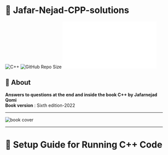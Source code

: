 # 🚀 Jafar-Nejad-CPP-solutions  

![C++](https://img.shields.io/badge/C++-00599C?style=flat&logo=c%2B%2B&logoColor=white)
![GitHub Repo Size](https://img.shields.io/github/repo-size/pedram-farrokhi/Jafar-Nejad-CPP-solutions)
![Visitors](./VISITORS.md)

<h2 style="border-bottom: none !important;">📖 About</h2> 

**Answers to questions at the end and inside the book C++ by Jafarnejad Qomi**     
**Book version** : Sixth edition-2022  
***
![book cover](https://github.com/user-attachments/assets/49310247-fc44-4daa-947e-67f21ec19150)
***
# 🧰 Setup Guide for Running C++ Code




